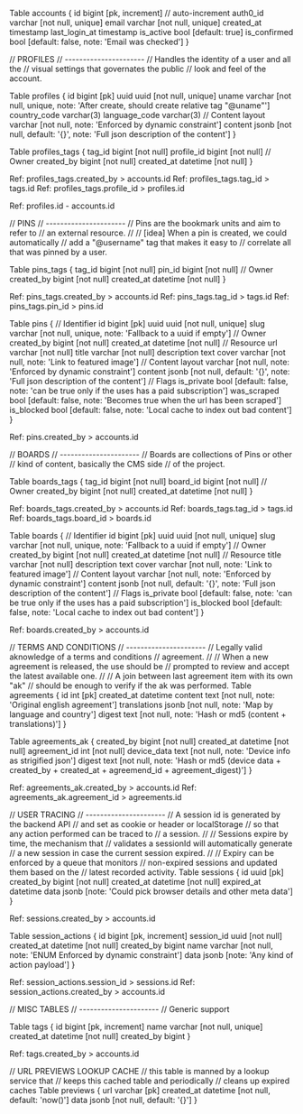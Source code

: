 
Table accounts {
  id bigint [pk, increment] // auto-increment
  auth0_id varchar [not null, unique]
  email varchar [not null, unique]
  created_at timestamp
  last_login_at timestamp
  is_active bool [default: true]
  is_confirmed bool [default: false, note: 'Email was checked']
}


// PROFILES
// ----------------------
// Handles the identity of a user and all the
// visual settings that governates the public
// look and feel of the account.

Table profiles {
  id bigint [pk]
  uuid uuid [not null, unique]
  uname varchar [not null, unique, note: 'After create, should create relative tag "@uname"']
  country_code varchar(3)
  language_code varchar(3)
  // Content
  layout varchar [not null, note: 'Enforced by dynamic constraint']
  content jsonb [not null, default: '{}', note: 'Full json description of the content']
}

Table profiles_tags {
  tag_id bigint [not null]
  profile_id bigint [not null]
  // Owner
  created_by bigint [not null]
  created_at datetime [not null]
}

Ref: profiles_tags.created_by > accounts.id
Ref: profiles_tags.tag_id > tags.id
Ref: profiles_tags.profile_id > profiles.id

Ref: profiles.id - accounts.id




// PINS
// ----------------------
// Pins are the bookmark units and aim to refer to
// an external resource.
// 
// [idea] When a pin is created, we could automatically
// add a "@username" tag that makes it easy to
// correlate all that was pinned by a user.

Table pins_tags {
  tag_id bigint [not null]
  pin_id bigint [not null]
  // Owner
  created_by bigint [not null]
  created_at datetime [not null]
}

Ref: pins_tags.created_by > accounts.id
Ref: pins_tags.tag_id > tags.id
Ref: pins_tags.pin_id > pins.id

Table pins {
  // Identifier
  id bigint [pk]
  uuid uuid [not null, unique]
  slug varchar [not null, unique, note: 'Fallback to a uuid if empty']
  // Owner
  created_by bigint [not null]
  created_at datetime [not null]
  // Resource
  url varchar [not null]
  title varchar [not null]
  description text
  cover varchar [not null, note: 'Link to featured image']
  // Content
  layout varchar [not null, note: 'Enforced by dynamic constraint']
  content jsonb [not null, default: '{}', note: 'Full json description of the content']
  // Flags
  is_private bool [default: false, note: 'can be true only if the uses has a paid subscription']
  was_scraped bool [default: false, note: 'Becomes true when the url has been scraped']
  is_blocked bool [default: false, note: 'Local cache to index out bad content']
}

Ref: pins.created_by > accounts.id


// BOARDS
// ----------------------
// Boards are collections of Pins or other
// kind of content, basically the CMS side
// of the project.

Table boards_tags {
  tag_id bigint [not null]
  board_id bigint [not null]
  // Owner
  created_by bigint [not null]
  created_at datetime [not null]
}

Ref: boards_tags.created_by > accounts.id
Ref: boards_tags.tag_id > tags.id
Ref: boards_tags.board_id > boards.id

Table boards {
  // Identifier
  id bigint [pk]
  uuid uuid [not null, unique]
  slug varchar [not null, unique, note: 'Fallback to a uuid if empty']
  // Owner
  created_by bigint [not null]
  created_at datetime [not null]
  // Resource
  title varchar [not null]
  description text
  cover varchar [not null, note: 'Link to featured image']
  // Content
  layout varchar [not null, note: 'Enforced by dynamic constraint']
  content jsonb [not null, default: '{}', note: 'Full json description of the content']
  // Flags
  is_private bool [default: false, note: 'can be true only if the uses has a paid subscription']
  is_blocked bool [default: false, note: 'Local cache to index out bad content']
}

Ref: boards.created_by > accounts.id





// TERMS AND CONDITIONS
// ----------------------
// Legally valid aknowledge of a terms and conditions
// agreement.
//
// When a new agreement is released, the use should be
// prompted to review and accept the latest available one.
//
// A join between last agreement item with its own "ak"
// should be enough to verify if the ak was performed.
Table agreements {
  id int [pk]
  created_at datetime
  content text [not null, note: 'Original english agreement']
  translations jsonb [not null, note: 'Map by language and country']
  digest text [not null, note: 'Hash or md5 (content + translations)']
}

Table agreements_ak {
  created_by bigint [not null]
  created_at datetime [not null]
  agreement_id int [not null]
  device_data text [not null, note: 'Device info as strigified json']
  digest text [not null, note: 'Hash or md5 (device data + created_by + created_at + agreemend_id + agreement_digest)']
}

Ref: agreements_ak.created_by > accounts.id
Ref: agreements_ak.agreement_id > agreements.id



// USER TRACING
// ----------------------
// A session id is generated by the backend API
// and set as cookie or header or localStorage
// so that any action performed can be traced to
// a session.
//
// Sessions expire by time, the mechanism that
// validates a sessionId will automatically generate
// a new session in case the current session expired.
//
// Expiry can be enforced by a queue that monitors
// non-expired sessions and updated them based on the
// latest recorded activity.
Table sessions {
  id uuid [pk]
  created_by bigint [not null]
  created_at datetime [not null]
  expired_at datetime
  data jsonb [note: 'Could pick browser details and other meta data']
}

Ref: sessions.created_by > accounts.id

Table session_actions {
  id bigint [pk, increment]
  session_id uuid [not null]
  created_at datetime [not null]
  created_by bigint
  name varchar [not null, note: 'ENUM Enforced by dynamic constraint']
  data jsonb [note: 'Any kind of action payload']
}

Ref: session_actions.session_id > sessions.id
Ref: session_actions.created_by > accounts.id



// MISC TABLES
// ----------------------
// Generic support

Table tags {
  id bigint [pk, increment]
  name varchar [not null, unique]
  created_at datetime [not null]
  created_by bigint
}

Ref: tags.created_by > accounts.id

// URL PREVIEWS LOOKUP CACHE
// this table is manned by a lookup service that
// keeps this cached table and periodically
// cleans up expired caches
Table previews {
  url varchar [pk]
  created_at datetime [not null, default: 'now()']
  data jsonb [not null, default: '{}']
}